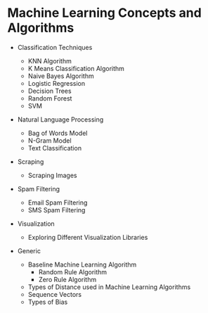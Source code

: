 # Machine Learning Concepts and Algorithms

- Classification Techniques
    - KNN Algorithm
    - K Means Classification Algorithm 
    - Naive Bayes Algorithm 
    - Logistic Regression
    - Decision Trees
    - Random Forest
    - SVM

- Natural Language Processing 
    - Bag of Words Model 
    - N-Gram Model
    - Text Classification 

- Scraping 
    - Scraping Images

- Spam Filtering
    - Email Spam Filtering 
    - SMS Spam Filtering 

- Visualization
    - Exploring Different Visualization Libraries

- Generic
    - Baseline Machine Learning Algorithm
        - Random Rule Algorithm 
        - Zero Rule Algorithm
    - Types of Distance used in Machine Learning Algorithms 
    - Sequence Vectors 
    - Types of Bias


